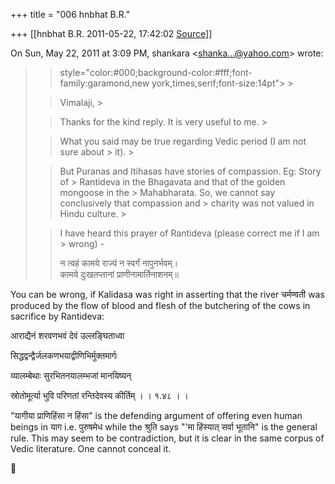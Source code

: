 +++
title = "006 hnbhat B.R."

+++
[[hnbhat B.R.	2011-05-22, 17:42:02 [Source](https://groups.google.com/g/samskrita/c/RRnL4ROHx1Y)]]



On Sun, May 22, 2011 at 3:09 PM, shankara \<[shanka...@yahoo.com]()\> wrote:  

> 
> >  style="color:#000;background-color:#fff;font-family:garamond,new york,times,serif;font-size:14pt"> >
> 
> > Vimalaji, >
> 
> > 
> >   
> > 
> > 
> > Thanks for the kind reply. It is very useful to me. >
> 
> > 
> > What you said may be true regarding Vedic period (I am not sure about > it). >
> 
> > 
> > But Puranas and Itihasas have stories of compassion. Eg: Story of > Rantideva in the Bhagavata and that of the golden mongoose in the > Mahabharata. So, we cannot say conclusively that compassion and > charity was not valued in Hindu culture. >
> 
> > 
> >   
> > 
> > 
> > I have heard this prayer of Rantideva (please correct me if I am > wrong) -  
> > 
> > 
> > न त्वहं कामये राज्यं न स्वर्गं नापुनर्भवम्।  
> कामये दुःखतप्तानां प्राणीनामार्तिनाशनम्॥  
> > 
> > 
> > 
> > 
> > 
> >   
> > 
> > 
> > 

  

You can be wrong, if Kalidasa was right in asserting that the river चर्मण्वती was produced by the flow of blood and flesh of the butchering of the cows in sacrifice by Rantideva:

  

आराद्यैनं शरवणभवं देवं उल्लङ्घिताध्वा 

सिद्धद्वन्द्वैर्जलकणभयाद्वीणिभिर्मुक्तमार्गः 

व्यालम्बेथाः सुरभितनयालम्भजां मानयिष्यन्

स्रोतोमूर्त्या भुवि परिणतां रन्तिदेवस्य कीर्तिम् । । १.४८ । ।

  

"यागीया प्राणिहिंसा न हिंसा" is the defending argument of offering even human beings in याग i.e. पुरुषमेध while the श्रुति says "'मा हिंस्यात् सर्वा भूतानि" is the general rule. This may seem to be contradiction, but it is clear in the same corpus of Vedic literature. One cannot conceal it.

  



